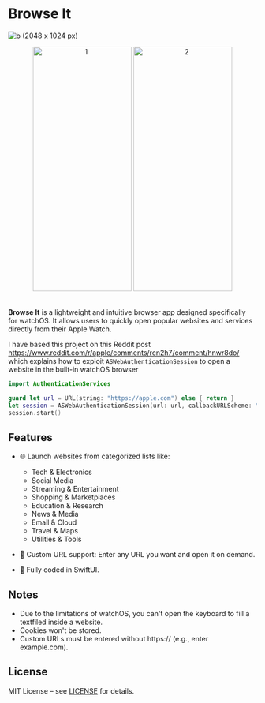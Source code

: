 # Browse It

![b (2048 x 1024 px)](https://github.com/user-attachments/assets/ba53ae3e-b12a-43e0-831c-45ce0a5a9bc1)<br/>

<div align="center">
  <img width="200" height="496" alt="1" src="https://github.com/user-attachments/assets/d0c4143a-0489-4b26-9451-1ad2c9c673f2" />
  <img width="200" height="496" alt="2" src="https://github.com/user-attachments/assets/69bd14e0-694d-44c7-8a6b-30b959b41377" />
</div>

<br/>**Browse It** is a lightweight and intuitive browser app designed specifically for watchOS. It allows users to quickly open popular websites and services directly from their Apple Watch.

I have based this project on this Reddit post https://www.reddit.com/r/apple/comments/rcn2h7/comment/hnwr8do/ which explains how to exploit `ASWebAuthenticationSession` to open a website in the built-in watchOS browser
```swift
import AuthenticationServices

guard let url = URL(string: "https://apple.com") else { return }
let session = ASWebAuthenticationSession(url: url, callbackURLScheme: "") { _, _ in }
session.start()
```

## Features

- 🌐 Launch websites from categorized lists like:
  - Tech & Electronics
  - Social Media
  - Streaming & Entertainment
  - Shopping & Marketplaces
  - Education & Research
  - News & Media
  - Email & Cloud
  - Travel & Maps
  - Utilities & Tools

- 🔗 Custom URL support: Enter any URL you want and open it on demand.

- 🧭 Fully coded in SwiftUI.

## Notes

- Due to the limitations of watchOS, you can't open the keyboard to fill a textfiled inside a website.
- Cookies won't be stored.
- Custom URLs must be entered without https:// (e.g., enter example.com).

## License

MIT License – see [LICENSE](https://github.com/slvnn/BrowseIt/blob/main/LICENSE) for details.
